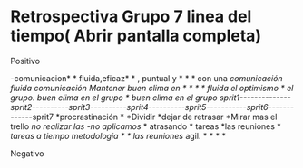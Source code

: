  # Retrospectiva Grupo 7 linea del tiempo( Abrir pantalla completa)
Positivo


-comunicacion*                    *
fluida,eficaz*                    *
, puntual y  *                    *              * 
con una      *comunicación fluida *comunicación  *Mantener      *buen clima en      *                       *
             *                    *  fluida      *el optimismo  * el grupo.         *buen clima en el grupo * buen clima en el grupo
sprit1-------*-------sprit2-------*---sprit3-----*-----sprit4---*-------sprit5------*-----sprit6------------*-sprit7
             *procrastinación     *              *Dividir       *dejar de  retrasar *Mirar mas el trello    *no realizar las
-no aplicamos*                    * atrasando    * tareas       *las reuniones      *                       *tareas a tiempo
metodologia  *                    * las reuniones*
agil.        *                    *
             *                    *






Negativo